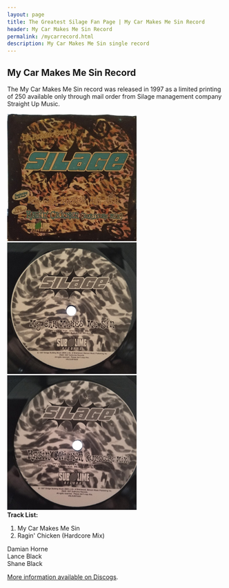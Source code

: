 ```yaml
---
layout: page
title: The Greatest Silage Fan Page | My Car Makes Me Sin Record
header: My Car Makes Me Sin Record
permalink: /mycarrecord.html
description: My Car Makes Me Sin single record
---
```


<h2>My Car Makes Me Sin Record</h2>

<p>
The My Car Makes Me Sin record was released in 1997 as a limited printing of 250 available only through mail order from Silage management company Straight Up Music.
</p>

<img src='images/music/mycarlp/record.jpg' width='300px'>
<img src='images/music/mycarlp/record1.jpg' width='300px'>
<img src='images/music/mycarlp/record2.jpg' width='300px'>

<div align="left">
  <strong>Track List:</strong>

  <ol>
  <li>My Car Makes Me Sin</li>
  <li>Ragin' Chicken (Hardcore Mix)</li>
  </ol>

Damian Horne<br>
Lance Black<br>
Shane Black
</div>

<a href='https://www.discogs.com/Silage-My-Car-Makes-Me-Sin/release/9173324' target='_blank'>More information available on Discogs</a>.
